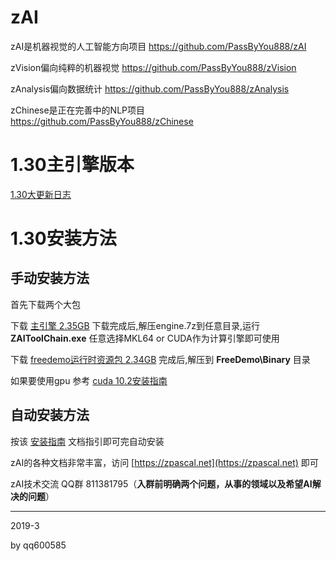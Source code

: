 # zAI

zAI是机器视觉的人工智能方向项目 https://github.com/PassByYou888/zAI

zVision偏向纯粹的机器视觉 https://github.com/PassByYou888/zVision

zAnalysis偏向数据统计 https://github.com/PassByYou888/zAnalysis

zChinese是正在完善中的NLP项目 https://github.com/PassByYou888/zChinese

# 1.30主引擎版本

[1.30大更新日志](http://zpascal.net/1.30%E6%9B%B4%E6%96%B0%E6%97%A5%E5%BF%97.pdf)


# 1.30安装方法

## 手动安装方法

首先下载两个大包

下载 [主引擎 2.35GB](https://zpascal.net/download/github/AIEngine.7z) 下载完成后,解压engine.7z到任意目录,运行 **ZAIToolChain.exe** 任意选择MKL64 or CUDA作为计算引擎即可使用

下载 [freedemo运行时资源包 2.34GB](https://zpascal.net/download/github/FreeDemoBinary.7z) 完成后,解压到 **FreeDemo\Binary** 目录

如果要使用gpu 参考 [cuda 10.2安装指南](https://zpascal.net/ZAI-CUDA%E5%AE%89%E8%A3%85%E6%8C%87%E5%8D%97.pdf)


## 自动安装方法

按该 [安装指南](http://zpascal.net/Z-AI1.3%E5%AE%89%E8%A3%85%E6%8C%87%E5%8D%97.pdf) 文档指引即可完自动安装


zAI的各种文档非常丰富，访问 [https://zpascal.net](https://zpascal.net) 即可

zAI技术交流 QQ群 811381795（**入群前明确两个问题，从事的领域以及希望AI解决的问题**）

----------

2019-3

by qq600585
